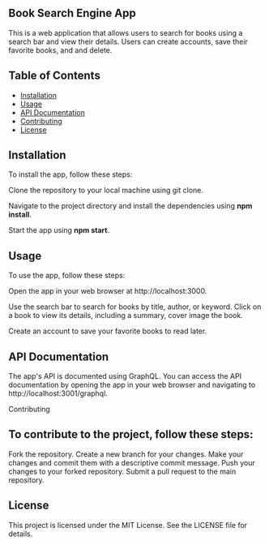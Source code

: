 ## Book Search Engine App

This is a web application that allows users to search for books using a search bar and view their details. Users can create accounts, save their favorite books, and and delete. 

## Table of Contents

- [Installation](#installation)
- [Usage](#usage)
- [API Documentation](#api-documentation)
- [Contributing](#contributing)
- [License](#license)

## Installation

To install the app, follow these steps:

Clone the repository to your local machine using git clone.

Navigate to the project directory and install the dependencies using **npm install**.


Start the app using **npm start**.

## Usage

To use the app, follow these steps:

Open the app in your web browser at http://localhost:3000.

Use the search bar to search for books by title, author, or keyword.
Click on a book to view its details, including a summary, cover image the book.

Create an account to save your favorite books to read later.





## API Documentation

The app's API is documented using GraphQL. You can access the API documentation by opening the app in your web browser and navigating to http://localhost:3001/graphql.

Contributing

## To contribute to the project, follow these steps:

Fork the repository.
Create a new branch for your changes.
Make your changes and commit them with a descriptive commit message.
Push your changes to your forked repository.
Submit a pull request to the main repository.


## License
This project is licensed under the MIT License. See the LICENSE file for details.

